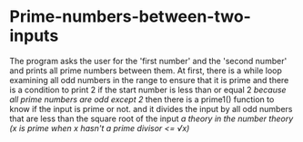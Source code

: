 # Prime-numbers-between-two-inputs
The program asks the user for the 'first number' and the 'second number' and prints all prime numbers between them.
At first, there is a while loop examining all odd numbers in the range to ensure that it is  prime
and there is a condition to print 2 if the start number is less than or equal 2
_because all prime numbers are odd except 2_
then there is a prime1() function to know if the input is prime or not.
and it divides the input by all odd numbers that are less than the square root of the input
_a theory in the number theory (x is prime when x hasn't a prime divisor <= √x)_


